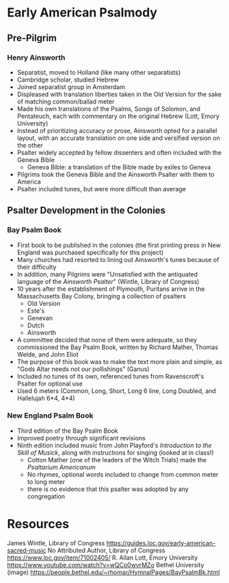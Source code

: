 # Early American Psalmody

## Pre-Pilgrim

### Henry Ainsworth

- Separatist, moved to Holland (like many other separatists)
- Cambridge scholar, studied Hebrew
- Joined separatist group in Amsterdam
- Displeased with translation liberties taken in the Old Version for the sake of matching common/ballad meter
- Made his own translations of the Psalms, Songs of Solomon, and Pentateuch, each with commentary on the original Hebrew (Lott, Emory University)
- Instead of prioritizing accuracy or prose, Ainsworth opted for a parallel layout, with an accurate translation on one side and versified version on the other
- Psalter widely accepted by fellow dissenters and often included with the Geneva Bible
	- Geneva Bible: a translation of the Bible made by exiles to Geneva
- Pilgrims took the Geneva Bible and the Ainsworth Psalter with them to America
- Psalter included tunes, but were more difficult than average

## Psalter Development in the Colonies

### Bay Psalm Book

- First book to be published in the colonies (the first printing press in New England was purchased specifically for this project)
- Many churches had resorted to lining out Ainsworth's tunes because of their difficulty
- In addition, many Pilgrims were "Unsatisfied with the antiquated language of the _Ainsworth Psalter_" (Wintle, Library of Congress)
- 10 years after the establishment of Plymouth, Puritans arrive in the Massachusetts Bay Colony, bringing a collection of psalters
	- Old Version
	- Este's
	- Genevan
	- Dutch
	- Ainsworth
- A committee decided that none of them were adequate, so they commissioned the Bay Psalm Book, written by Richard Mather, Thomas Welde, and John Eliot
- The purpose of this book was to make the text more plain and simple, as "Gods Altar needs not our pollishings" (Ganus)
- Included no tunes of its own, referenced tunes from Ravenscroft's Psalter for optional use
- Used 6 meters (Common, Long, Short, Long 6 line, Long Doubled, and Hallelujah 6\*4, 4\*4)

### New England Psalm Book

- Third edition of the Bay Psalm Book
- Improved poetry through significant revisions
- Ninth edition included music from John Playford's *Introduction to the Skill of Musick*, along with instructions for singing (looked at in class!)
	- Cotton Mather (one of the leaders of the Witch Trials) made the *Psaltarium Americanum*
	- No rhymes, optional words included to change from common meter to long meter
	- there is no evidence that this psalter was adopted by any congregation

# Resources

James Wintle, Library of Congress https://guides.loc.gov/early-american-sacred-music
No Attributed Author, Library of Congress https://www.loc.gov/item/71002405/
R. Allan Lott, Emory University https://www.youtube.com/watch?v=wQCo0wvrMZo
Bethel University (image) https://people.bethel.edu/~rhomar/HymnalPages/BayPsalmBk.html